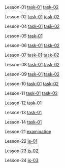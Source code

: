 Lesson-01 
[task-01](https://valentynskotnitskyi.github.io/homework/lesson-01/cv-1_1.html)
[task-02](https://valentynskotnitskyi.github.io/homework/lesson-01/cv-1_2.html)

Lesson-02 
[task-01](https://valentynskotnitskyi.github.io/homework/lesson-02/task-01/03_index.html)
[task-02](https://valentynskotnitskyi.github.io/homework/lesson-02/task-02/01_index.html) 

Lesson-04
[task-01](https://valentynskotnitskyi.github.io/homework/lesson-04/simple/index.html)
[task-02](https://valentynskotnitskyi.github.io/homework/lesson-04/hard/index.html) 

Lesson-05
[task-01](https://valentynskotnitskyi.github.io/homework/lesson-05/index.html)

Lesson-06
[task-01](https://valentynskotnitskyi.github.io/homework/lesson-06/task-01/index.html)
[task-02](https://valentynskotnitskyi.github.io/homework/lesson-06/task-02/index.html) 

Lesson-07
[task-01](https://valentynskotnitskyi.github.io/homework/lesson-07/task-01/index.html)
[task-02](https://valentynskotnitskyi.github.io/homework/lesson-07/task-02/index.html) 

Lesson-08
[task-01](https://valentynskotnitskyi.github.io/homework/lesson-08/task-01/index.html)
[task-02](https://valentynskotnitskyi.github.io/homework/lesson-08/task-02/index.html)

Lesson-09
[task-01](https://valentynskotnitskyi.github.io/homework/lesson-09/task-01/index.html)
[task-02](https://valentynskotnitskyi.github.io/homework/lesson-09/task-02/index.html)

Lesson-10
[task-01](https://valentynskotnitskyi.github.io/homework/lesson-10/task-01/index.html)
[task-02](https://valentynskotnitskyi.github.io/homework/lesson-10/task-02/index.html)

Lesson-11
[task-01](https://valentynskotnitskyi.github.io/homework/lesson-11/task-01/index.html)
[task-02](https://valentynskotnitskyi.github.io/homework/lesson-11/task-02/index.html)

Lesson-12
[task-01](https://valentynskotnitskyi.github.io/homework/lesson-12/task-01/index.html)

Lesson-13
[task-01](https://valentynskotnitskyi.github.io/homework/lesson-13/task-01/index.html)

Lesson-14
[task-01](https://valentynskotnitskyi.github.io/homework/lesson-14/task-01/index.html)

Lesson-21
[examination](https://valentynskotnitskyi.github.io/homework/lesson-21/examination/index.html)

Lesson-22
[js-01](https://valentynskotnitskyi.github.io/homework/lesson-22/index.html)

Lesson-23
[js-02](https://valentynskotnitskyi.github.io/homework/lesson-23/index.html)

Lesson-24
[js-03](https://valentynskotnitskyi.github.io/homework/lesson-24/index.html)